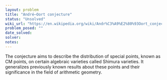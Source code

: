 ```yaml
---
layout: problem
title: "André–Oort conjecture"
status: "Unsolved"
wiki_url: "https://en.wikipedia.org/wiki/Andr%C3%A9%E2%80%93Oort_conjecture"
problem_posed: ""
date_solved:
solver:
notes:
---
```

The conjecture aims to describe the distribution of special points, known as CM points, on certain algebraic varieties called Shimura varieties. It generalizes previously known results about these points and their significance in the field of arithmetic geometry.